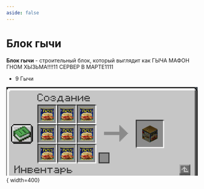 ```yaml
---
aside: false
---
```


# Блок гычи

<ItemCard>
<Card style="overflow: hidden;" class="m-0">
    <template #header>
        <Image alt="user header" src="/assets/bestiary/block/gycha.png" width="40%"/>
    </template>
    <template #title>Гыч мафо)</template>
    <template #content>
      <Divider />
      <h3>Получение:</h3>
      <ul>
      <li>Крафт</li>
      </ul>
      <Divider />
      <p>Текстура: bykkake747</p>
    </template>
</Card>
</ItemCard>

**Блок гычи** - строительный блок, который выглядит как ГЫЧА МАФОН ГНОМ ХЫЗЬМА!!!!11 СЕРВЕР В МАРТЕ1111

- 9 Гычи

![Крафт гычи](/assets/bestiary/crafts/gychablock.png){ width=400}

<br><br><br><br><br><br><br>